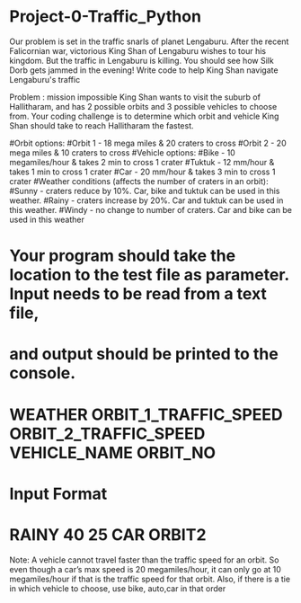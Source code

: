 # Project-0-Traffic_Python

Our problem is set in the traffic snarls of planet Lengaburu. After the recent Falicornian war, 
victorious King Shan of Lengaburu wishes to tour his kingdom. But the traffic in Lengaburu is killing.
 You should see how Silk Dorb gets jammed in the evening! Write code to help King Shan navigate Lengaburu's traffic

Problem : mission impossible King Shan wants to visit the suburb of Hallitharam, and has 2 possible orbits and 
3 possible vehicles to choose from.
Your coding challenge is to determine which orbit and vehicle King Shan should take to reach Hallitharam the fastest.

#Orbit options: 
#Orbit 1 - 18 mega miles & 20 craters to cross 
#Orbit 2 - 20 mega miles & 10 craters to cross 
#Vehicle options: 
#Bike - 10 megamiles/hour & takes 2 min to cross 1 crater 
#Tuktuk - 12 mm/hour & takes 1 min to cross 1 crater 
#Car - 20 mm/hour & takes 3 min to cross 1 crater
#Weather conditions (affects the number of craters in an orbit):
#Sunny - craters reduce by 10%. Car, bike and tuktuk can be used in this weather. 
#Rainy - craters increase by 20%. Car and tuktuk can be used in this weather. 
#Windy - no change to number of craters. Car and bike can be used in this weather

# Your program should take the location to the test file as parameter. Input needs to be read from a text file, 
# and output should be printed to the console. 
# WEATHER ORBIT_1_TRAFFIC_SPEED ORBIT_2_TRAFFIC_SPEED VEHICLE_NAME ORBIT_NO
# Input Format
# RAINY 40 25 CAR ORBIT2

Note: A vehicle cannot travel faster than the traffic speed for an orbit. So even though a car’s max speed is 20 megamiles/hour, it 
can only go at 10 megamiles/hour if that is the traffic speed for that orbit. Also, if there is a tie in which vehicle to choose, use bike, 
auto,car in that order
